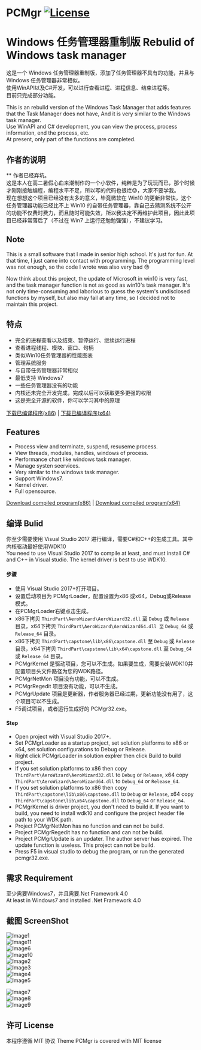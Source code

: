 PCMgr [![License](https://img.shields.io/badge/Licence-MIT-blue.svg)]()
=======================
 Windows 任务管理器重制版 Rebulid of Windows task manager
===
这是一个 Windows 任务管理器重制版，添加了任务管理器不具有的功能，并且与 Windows 任务管理器非常相似。<br/>
使用WinAPI以及C#开发，可以进行查看进程、进程信息、结束进程等。<br/>
目前只完成部分功能。<br/>

This is an rebulid version of the Windows Task Manager that adds features that the Task Manager does not have, And it is very similar to the Windows task manager. <br/>
Use WinAPI and C# development, you can view the process, process information, end the process, etc. <br/>
At present, only part of the functions are completed.

作者的说明
---
** 作者已经弃坑。<br/>
这是本人在高二暑假心血来潮制作的一个小软件，纯粹是为了玩玩而已，那个时候才刚刚接触编程，编程水平不足，所以写的代码也很烂😓，大家不要学我。<br/>
现在想想这个项目已经没有太多的意义，毕竟微软在 Win10 的更新非常快，这个任务管理器功能已经比不上 Win10 的自带任务管理器，靠自己去猜测系统不公开的功能不仅费时费力，而且随时可能失效，所以我决定不再维护此项目，因此此项目已经非常落后了（不过在 Win7 上运行还勉勉强强），不建议学习。<br/>

Note
---
This is a small software that I made in senior high school. It's just for fun. At that time, I just came into contact with programming. The programming level was not enough, so the code I wrote was also very bad 😓

Now think about this project, the update of Microsoft in win10 is very fast, and the task manager function is not as good as win10's task manager. It's not only time-consuming and laborious to guess the system's undisclosed functions by myself, but also may fail at any time, so I decided not to maintain this project.

特点
---
- 完全的进程查看以及结束、暂停运行、继续运行进程
- 查看进程线程、模块、窗口、句柄
- 类似Win10任务管理器的性能图表
- 管理系统服务
- 与自带任务管理器非常相似
- 最低支持 Windows7
- 一些任务管理器没有的功能
- 内核还未完全开发完成，完成以后可以获取更多更强的权限
- 这是完全开源的软件，你可以学习其中的原理

[下载已编译程序(x86)](https://github.com/imengyu/PCMgr/raw/master/Release/Release_x86_1.3.2.6.zip) | 
[下载已编译程序(x64)](https://github.com/imengyu/PCMgr/raw/master/Release_64/Release_64_1.3.2.6.zip)

Features
---
- Process view and terminate, suspend, resuseme process.
- View threads, modules, handles, windows of process.
- Performance chart like windows task manager.
- Manage systen seervices.
- Very similar to the windows task manager.
- Support Windows7.
- Kernel driver.
- Full opensource.

[Download compiled program(x86)](https://github.com/imengyu/PCMgr/raw/master/Release/Release_x86_1.3.2.6.zip) | 
[Download compiled program(x64)](https://github.com/imengyu/PCMgr/raw/master/Release_64/Release_64_1.3.2.6.zip)

编译 Bulid
---
你至少需要使用 Visual Studio 2017 进行编译，需要C#和C++的生成工具。其中内核驱动最好使用WDK10<br/>
You need to use Visual Studio 2017 to compile at least, and must install C# and C++ in Visual studio. The kernel driver is best to use WDK10.

#### 步骤
* 使用 Visual Studio 2017+打开项目。
* 设置启动项目为 PCMgrLoader，配置设置为x86 或x64，Debug或Release模式。
* 在PCMgrLoader右键点击生成。
* x86下拷贝 `ThirdPart\AeroWizard\AeroWizard32.dll` 至 `Debug` 或 `Release` 目录，x64下拷贝 `ThirdPart\AeroWizard\AeroWizard64.dll 至` `Debug_64` 或 `Release_64` 目录。
* x86下拷贝 `ThirdPart\capstone\lib\x86\capstone.dll` 至 `Debug` 或 `Release` 目录，x64下拷贝 `ThirdPart\capstone\lib\x64\capstone.dll` 至 `Debug_64` 或 `Release_64` 目录。
* PCMgrKernel 是驱动项目，您可以不生成。如果要生成，需要安装WDK10并配置项目头文件路径为您的WDK路径。
* PCMgrNetMon 项目没有功能，可以不生成。
* PCMgrRegedit 项目没有功能，可以不生成。
* PCMgrUpdate 项目是更新器，作者服务器已经过期，更新功能没有用了，这个项目可以不生成。
* F5调试项目，或者运行生成好的 PCMgr32.exe。

#### Step
* Open project with Visual Studio 2017+.
* Set PCMgrLoader as a startup project, set solution platforms to x86 or x64, set solution configurations to Debug or Release.
* Right click PCMgrLoader in solution explrer then click Build to build project.
* If you set solution platforms to x86 then copy `ThirdPart\AeroWizard\AeroWizard32.dll` to `Debug` or `Release`, x64 copy `ThirdPart\AeroWizard\AeroWizard64.dll` to `Debug_64` or `Release_64`.
* If you set solution platforms to x86 then copy `ThirdPart\capstone\lib\x86\capstone.dll` to `Debug` or `Release`, x64 copy `ThirdPart\capstone\lib\x64\capstone.dll` to `Debug_64` or `Release_64`.
* PCMgrKernel is driver project, you don't need to build it. If you want to build, you need to install wdk10 and configure the project header file path to your WDK path.
* Project PCMgrNetMon has no function and can not be build.
* Project PCMgrRegedit has no function and can not be build.
* Project PCMgrUpdate is an updater. The author server has expired. The update function is useless. This project can not be build.
* Press F5 in visual studio to debug the program, or run the generated pcmgr32.exe.

需求 Requirement
---
至少需要Windows7，并且需要.Net Framework 4.0<br/>
At least in Windows7 and installed .Net Framework 4.0<br/>

截图 ScreenShot
---
![Image1](https://raw.githubusercontent.com/717021/PCMgr/master/image1.png)<br/>
![Image11](https://raw.githubusercontent.com/717021/PCMgr/master/image11.png)<br/>
![Image6](https://raw.githubusercontent.com/717021/PCMgr/master/image6.png)<br/>
![Image10](https://raw.githubusercontent.com/717021/PCMgr/master/image10.png)<br/>
![Image2](https://raw.githubusercontent.com/717021/PCMgr/master/image2.png)<br/>
![Image3](https://raw.githubusercontent.com/717021/PCMgr/master/image3.png)<br/>
![Image4](https://raw.githubusercontent.com/717021/PCMgr/master/image4.png)<br/>
![Image5](https://raw.githubusercontent.com/717021/PCMgr/master/image5.png)<br/>

![Image7](https://raw.githubusercontent.com/717021/PCMgr/master/image7.png)<br/>
![Image8](https://raw.githubusercontent.com/717021/PCMgr/master/image8.png)<br/>
![Image9](https://raw.githubusercontent.com/717021/PCMgr/master/image9.png)<br/>

许可 License
---
本程序遵循 MIT 协议
Theme PCMgr is covered with MIT license
